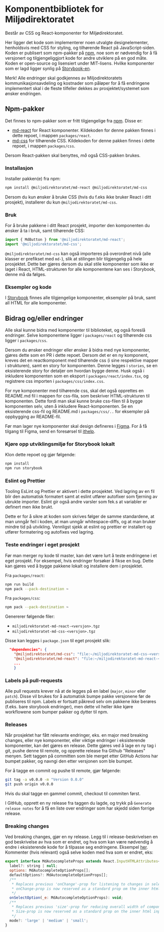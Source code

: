 # Komponentbibliotek for Miljødirektoratet

Består av CSS og React-komponenter for Miljødirektoratet.

Her ligger det kode som implementerer noen utvalgte designelementer, henholdsvis med CSS for styling, og tilhørende React på JavaScript-siden. Koden er publisert som npm-pakker på [npm](https://www.npmjs.com/org/miljodirektoratet), noe som er nødvendig for å få versjonert og tilgjengeliggjort kode for andre utviklere på en god måte. Koden er open-source og lisensiert under MIT-lisens.
Hvilke komponenter som er lagd ligger synlig på [Storybook-en](https://miljodir.github.io/md-components).

Merk! Alle endringer skal godkjennes av Miljodirektoratets kommunikasjonsavdeling og kostnader som påløper for å få endringene implementert skal i de fleste tilfeller dekkes av prosjektet/systemet som ønsker endringen.

## Npm-pakker

Det finnes to npm-pakker som er fritt tilgjengelige fra [npm](https://www.npmjs.com/org/miljodirektoratet). Disse er:

- [md-react](https://www.npmjs.com/package/@miljodirektoratet/md-react) for React komponenter. Kildekoden for denne pakken finnes i dette repoet, i mappen `packages/react`.
- [md-css](https://www.npmjs.com/package/@miljodirektoratet/md-css) for tilhørende CSS. Kildekoden for denne pakken finnes i dette repoet, i mappen `packages/css`.

Dersom React-pakken skal benyttes, _må_ også CSS-pakken brukes.

### Installasjon

Installer pakken(e) fra npm:

```bash
npm install @miljodirektoratet/md-react @miljodirektoratet/md-css
```

Dersom du kun ønsker å bruke CSS (hvis du f.eks ikke bruker React i ditt prosjekt), installerer du kun `@miljodirektoratet/md-css`.

### Bruk

For å bruke pakkene i ditt React prosjekt, importer den komponenten du ønsker å ta i bruk, samt tilhørende CSS:

```javascript
import { MdButton } from '@miljodirektoratet/md-react';
import '@miljodirektoratet/md-css';
```

`@miljodirektoratet/md-css` kan også importeres på overordnet nivå (alle klasser er prefikset med `md-`), slik at stilingen blir tilgjengelig på hele prosjektet. Dette bør gjøres dersom du skal stile komponenter som ikke er laget i React, HTML-strukturen for alle komponentene kan ses i Storybook, denne må da følges.

### Eksempler og kode

I [Storybook](https://miljodir.github.io/md-components) finnes alle tilgjengelige komponenter, eksempler på bruk, samt all HTML for alle komponenter.

## Bidrag og/eller endringer

Alle skal kunne bidra med komponenter til biblioteket, og også foreslå endringer. Selve komponentene ligger i `packages/react` og tilhørende css ligger i `packages/css`.

Dersom du ønsker endringer eller ønsker å bidra med nye komponenter, gjøres dette som en PR i dette repoet. Dersom det er en ny komponent, kreves det en reactkomponent med tilhørende css (i sine respektive mapper i strukturen), samt en story for komponenten. Denne legges i `stories`, se en eksisterende story for detaljer om hvordan bygge denne. Husk også i inkludere komponenten som en eksport i `packages/react/index.tsx`, og registrere css importen i `packages/css/index.css`.

For nye komponenter med tilhørende css, skal det også opprettes en README.md fil i mappen for css-fila, som beskriver HTML-strukturen til komponenten. Dette fordi man skal kunne bruke css-filen til å bygge komponenten selv, uten å inkludere React-komponenten. Se en eksisterende css-fil og README.md i `packages/css/..` for eksempler på oppbygging av README-fil.

Før man lager nye komponenter skal design defineres i [Figma](https://www.figma.com/files/943790322753665785/project/42920500/Milj%C3%B8direktoratets-designsystem?fuid=1167043987031502102). For å få tilgang til Figma, send en foresørsel til [ithelp](mailto:ithjelp@miljodir.no).

### Kjøre opp utviklingsmiljø for Storybook lokalt

Klon dette repoet og gjør følgende:

```bash
npm install
npm run storybook
```

### Eslint og Prettier

Tooling EsLint og Prettier er aktivert i dette prosjektet. Ved lagring av en fil blir den automatisk formatert samt at eslint utfører autofixer som fjerning av ubrukte importer. Eslint gir også andre varsler som fek.s at variabler er definert men ikke brukt.

Dette er for å sikre at koden som skrives følger de samme standardene, at man unngår feil i koden, at man unngår whitespace-diffs, og at man bruker mindre tid på utvikling. Vennligst sjekk at eslint og prettier er installert og utfører formatering og autofixes ved lagring.

### Teste endringer i eget prosjekt

Før man merger ny kode til master, kan det være lurt å teste endringene i et eget prosjekt. For eksempel, hvis endringer forsøker å fikse en bug. Dette kan gjøres ved å bygge pakkene lokalt og installere dem i prosjektet.

Fra `packages/react`:

```bash
npm run build
npm pack --pack-destination ~
```

Fra `packages/css`:

```bash
npm pack --pack-destination ~
```

Genererer følgende filer:

- `miljodirektoratet-md-react-<versjon>.tgz`
- `miljodirektoratet-md-css-<versjon>.tgz`

Disse kan legges i `package.json` til eget prosjekt slik:

```json
  "dependencies": {
    "@miljodirektoratet/md-css": "file:~/miljodirektoratet-md-css-<versjon>.tgz",
    "@miljodirektoratet/md-react": "file:~/miljodirektoratet-md-react-<versjon>.tgz",
    ...
    }
```

### Labels på pull-requests

Alle pull requests krever nå at de legges på en label (`major`, `minor` eller `patch`). Disse vil brukes for å automatisk bumpe pakke versjonene før de publiseres til npm.
Labels er fortsatt påkrevd selv om pakkene ikke berøres (f.eks. bare storybook endringer), men dette vil heller ikke kjøre workflowene som bumper pakker og dytter til npm.

### Releases

Når prosjektet har fått relevante endringer, eks. en major med breaking changes, eller nye komponenter, eller viktige endringer i eksisterende komponenter, kan det gjøres en release. Dette gjøres ved å lage en ny tag i git, pushe denne til remote, og opprette release fra Github "Releases" menyen. Sett taggen på committen som ble merget etter GitHub Actions har bumpet pakker, og navngi den etter versjonen som ble bumpet.

For å tagge en commit og pushe til remote, gjør følgende:

```bash
git tag -a v0.0.0 -m "Version 0.0.0"
git push origin v0.0.0
```

Hvis du skal tagge en gammel commit, checkout til commiten først.

I GitHub, opprett en ny release fra taggen du lagde, og trykk på `Generate release notes` for å få en liste over endringer som har skjedd siden forrige release.

### Breaking changes

Ved breaking changes, gjør en ny release. Legg til i release-beskrivelsen en god beskrivelse av hva som er endret, og hva som kan være nødvendig å endre i eksisterende kode for å tilpasse seg endringene. Eksempel [her](https://github.com/miljodir/md-components/releases/tag/v2.0.0). Kommenter (hvis relevant) også selve koden med hva som er endret, eks:

```javascript
export interface MdAutocompleteProps extends React.InputHTMLAttributes<HTMLInputElement> {
  label?: string | null;
  options: MdAutocompleteOptionProps[];
  defaultOptions?: MdAutocompleteOptionProps[];
  /**
   * Replaces previous 'onChange'-prop for listening to changes in selected option.
   * onChange-prop is now reserved as a standard prop om the inner html input element.
   */
  onSelectOption(_e: MdAutocompleteOptionProps): void;
  /**
   * Replaces previous 'size'-prop for reducing overall width of component from large to either medium or small.
   * Size-prop is now reserved as a standard prop on the inner html input element to specify its width.
   */
  mode?: 'large' | 'medium' | 'small';
}
```
